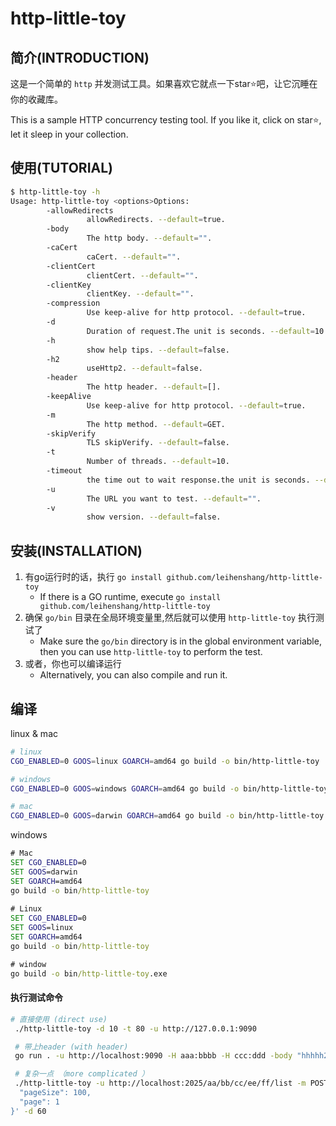 # http-little-toy

## 简介(INTRODUCTION)

 这是一个简单的 `http` 并发测试工具。如果喜欢它就点一下star⭐️吧，让它沉睡在你的收藏库。
 
 This is a sample HTTP concurrency testing tool. If you like it, click on star⭐️,  let it sleep in your collection.
 
## 使用(TUTORIAL)

```bash
$ http-little-toy -h
Usage: http-little-toy <options>Options:
        -allowRedirects 
                 allowRedirects. --default=true.
        -body 
                 The http body. --default="".
        -caCert 
                 caCert. --default="".
        -clientCert 
                 clientCert. --default="".
        -clientKey 
                 clientKey. --default="".
        -compression 
                 Use keep-alive for http protocol. --default=true.
        -d 
                 Duration of request.The unit is seconds. --default=10.
        -h 
                 show help tips. --default=false.
        -h2
                 useHttp2. --default=false.
        -header
                 The http header. --default=[].
        -keepAlive
                 Use keep-alive for http protocol. --default=true.
        -m
                 The http method. --default=GET.
        -skipVerify
                 TLS skipVerify. --default=false.
        -t
                 Number of threads. --default=10.
        -timeout
                 the time out to wait response.the unit is seconds. --default=5.
        -u
                 The URL you want to test. --default="".
        -v
                 show version. --default=false.


```

## 安装(INSTALLATION)

1. 有go运行时的话，执行 `go install github.com/leihenshang/http-little-toy`
    - If there is a GO runtime, execute `go install github.com/leihenshang/http-little-toy`
2. 确保 `go/bin` 目录在全局环境变量里,然后就可以使用 `http-little-toy` 执行测试了
    - Make sure the `go/bin` directory is in the global environment variable, then you can use `http-little-toy` to perform the test.
3. 或者，你也可以编译运行
    - Alternatively, you can also compile and run it.


## 编译

linux & mac 

```bash
# linux 
CGO_ENABLED=0 GOOS=linux GOARCH=amd64 go build -o bin/http-little-toy

# windows 
CGO_ENABLED=0 GOOS=windows GOARCH=amd64 go build -o bin/http-little-toy.exe

# mac
CGO_ENABLED=0 GOOS=darwin GOARCH=amd64 go build -o bin/http-little-toy
```

windows 

```cmd
# Mac
SET CGO_ENABLED=0
SET GOOS=darwin
SET GOARCH=amd64
go build -o bin/http-little-toy
 
# Linux
SET CGO_ENABLED=0
SET GOOS=linux
SET GOARCH=amd64
go build -o bin/http-little-toy

# window
go build -o bin/http-little-toy.exe
```

#### 执行测试命令

```bash
# 直接使用 (direct use)
 ./http-little-toy -d 10 -t 80 -u http://127.0.0.1:9090

 # 带上header (with header)
 go run . -u http://localhost:9090 -H aaa:bbbb -H ccc:ddd -body "hhhhh2333333" -d 10 -t 10 

 # 复杂一点 （more complicated ）
 ./http-little-toy -u http://localhost:2025/aa/bb/cc/ee/ff/list -m POST -header token:itoken_1754640941655527771 -header Content-Type:application/json -body='{
  "pageSize": 100,
  "page": 1
}' -d 60
```